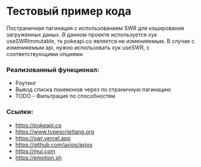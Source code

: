 # Тестовый пример кода
Постраничная пагинация с использованием SWR для кэширования загруженных даных.
В данном проекте используется хук useSWRImmutable, тк pokeapi.co является не изменияемым.
В случае с изменияемым api, нужно использовать хук useSWR, с соответствующими опциями.
### Реализованный функционал:
- Роутинг
- Вывод списка покемонов через по страничную пагинацию
- TODO - Фильтрация по способностям
### Ссылки:
- https://pokeapi.co
- https://www.typescriptlang.org
- https://swr.vercel.app
- https://github.com/axios/axios
- https://mui.com
- https://emotion.sh
